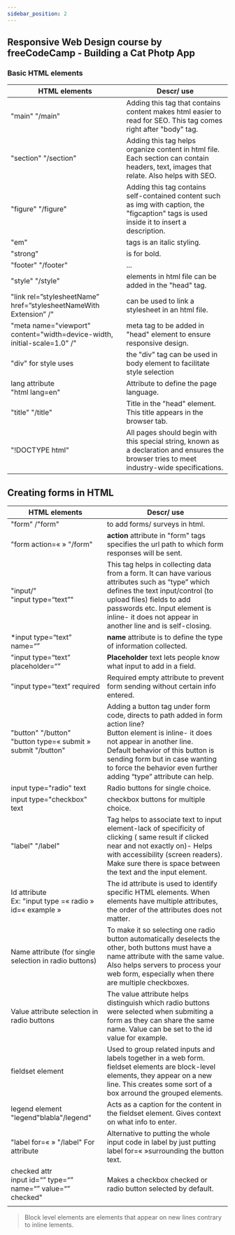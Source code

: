 ```yaml
---
sidebar_position: 2
---
```


##  Responsive Web Design course by freeCodeCamp - Building a Cat Photp App

### Basic HTML elements

|   HTML elements| Descr/ use  |
|---|---|
|"main" "/main"|Adding this tag that contains content makes html easier to read for SEO. This tag comes right after "body" tag.|
|"section" "/section" | Adding this tag helps organize content in html file. Each section can contain headers, text, images that relate. Also helps with SEO.  |
|"figure" "/figure" |  Adding this tag contains self-contained content such as img with caption, the "figcaption" tags is used inside it to insert a description. |
|"em" | tags is an italic styling.|
|"strong" |  is for bold.|
|"footer" "/footer" |... |
| "style" "/style" |elements in html file can be added in the "head" tag.|
| "link rel=”stylesheetName” href=”stylesheetNameWith Extension” /"  |can be used to link a stylesheet in an html file.|
| "meta name="viewport" content="width=device-width, initial-scale=1.0" /"  |meta tag to be added in "head" element to ensure responsive design.| 
| "div" for style uses  |the "div" tag  can be used in body element to facilitate style selection|
|lang attribute <br> "html lang=en"|Attribute to define the page language.|
|"title" "/title"| Title in the "head" element. This title appears in the browser tab.|
|"!DOCTYPE html" | All pages should begin with this special string, known as a declaration and ensures the browser tries to meet industry-wide specifications.|

 
## Creating forms in HTML

|HTML elements |Descr/ use    |
|---|---|
|"form" /"form"|to add forms/ surveys in html.|
| "form action=«   » "/form"   | **action** attribute in "form" tags specifies the url path to which form responses will be sent.  |
|"input/"<br>"input type=“text”" | This tag helps in collecting data from a form. It can have various attributes such as “type” which defines the text input/control (to upload files) fields to add passwords etc. Input element is inline- it does not appear in another line and is self-closing.  |
|*input type=“text” name=“”|  **name** attribute is to define the type of information collected. |
|"input type=“text” placeholder=“” | **Placeholder** text lets people know what input to add in a field.  |
|"input type=“text” required | Required empty attribute to prevent form sending without certain info entered.|
|"button" "/button" <br> "button type=« submit » submit "/button"|Adding a button tag under form code, directs to path added in form action line? <br> Button element is inline- it does not appear in another line. <br> Default behavior of this button is sending form but in case wanting to force the behavior even further adding “type” attribute can help.|
|input type="radio" text  | Radio buttons for single choice.|
|input type="checkbox" text| checkbox buttons for multiple choice.| | 
|"label" "/label" | Tag helps to associate text to input element-lack of specificity of clicking ( same result if clicked near and not exactly on)- Helps with accessibility (screen readers). <br> Make sure there is space between the text and the input element.  |
|Id attribute <br> Ex: "input type =« radio » <br> id=« example »| The id attribute is used to identify specific HTML elements. When elements have multiple attributes, the order of the attributes does not matter. |
|Name attribute (for single selection in radio buttons) |  To make it so selecting one radio button automatically deselects the other, both buttons must have a name attribute with the same value. <br> Also helps servers to process your web form, especially when there are multiple checkboxes.|
|Value attribute selection in radio buttons |  The value attribute helps distinguish which radio buttons were selected when submiting a form as they can share the same name. Value can be set to the id value for example.|
|fieldset element |  Used to group related inputs and labels together in a web form. fieldset elements are block-level elements, they appear on a new line. This creates some sort of a box arround the grouped elements.|
|legend element "legend"blabla"/legend"|  Acts as a caption for the content in the fieldset element. Gives context on what info to enter. |
|"label for=«  » "/label" For attribute | Alternative to putting the whole input code in label by just putting label for=«  »surrounding the button text. |
|checked attr <br> input id=“” type=“” name=“” value=“” checked" |Makes a checkbox checked or radio button selected by default. |
| |

> Block level elements are elements that appear on new lines contrary to inline lements.